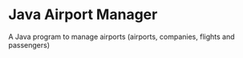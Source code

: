 # Java Airport Manager
A Java program to manage airports (airports, companies, flights and passengers)
